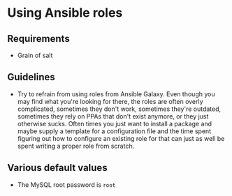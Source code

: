 # Using Ansible roles

## Requirements

* Grain of salt

## Guidelines

*  Try to refrain from using roles from Ansible Galaxy. Even though you may find what you're looking for there, the 
roles are often overly complicated, sometimes they don't work, sometimes they're outdated, sometimes they rely on PPAs 
that don't exist anymore, or they just otherwise sucks. Often times you just want to install a package and maybe supply 
a template for a configuration file and the time spent figuring out how to configure an existing role for that can just 
as well be spent writing a proper role from scratch.

## Various default values

* The MySQL root password is `root`
